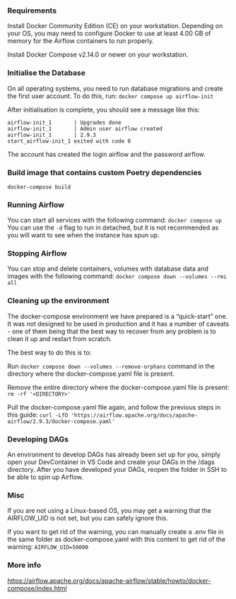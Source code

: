 ### Requirements
Install Docker Community Edition (CE) on your workstation. Depending on your OS, you may need to configure Docker to use at least 4.00 GB of memory for the Airflow containers to run properly.

Install Docker Compose v2.14.0 or newer on your workstation.

### Initialise the Database
On all operating systems, you need to run database migrations and create the first user account. To do this, run:
```docker compose up airflow-init```

After initialisation is complete, you should see a message like this:
```
airflow-init_1       | Upgrades done
airflow-init_1       | Admin user airflow created
airflow-init_1       | 2.9.3
start_airflow-init_1 exited with code 0
```

The account has created the login airflow and the password airflow.

### Build image that contains custom Poetry dependencies
```docker-compose build```

### Running Airflow
You can start all services with the following command:
```docker compose up```
You can use the ```-d``` flag to run in detached, but it is not recommended as you will want to see when the instance has spun up.

### Stopping Airflow
You can stop and delete containers, volumes with database data and images with the following command:
```docker compose down --volumes --rmi all```

### Cleaning up the environment
The docker-compose environment we have prepared is a “quick-start” one. It was not designed to be used in production and it has a number of caveats - one of them being that the best way to recover from any problem is to clean it up and restart from scratch.

The best way to do this is to:

Run ```docker compose down --volumes --remove-orphans``` command in the directory where the docker-compose.yaml file is present.

Remove the entire directory where the docker-compose.yaml file is present: ```rm -rf '<DIRECTORY>'```

Pull the docker-compose.yaml file again, and follow the previous steps in this guide: ```curl -LfO 'https://airflow.apache.org/docs/apache-airflow/2.9.3/docker-compose.yaml'```

### Developing DAGs
An environment to develop DAGs has already been set up for you, simply open your DevContainer in VS Code and create your DAGs in the /dags directory.
After you have developed your DAGs, reopen the folder in SSH to be able to spin up Airflow.

### Misc
If you are not using a Linux-based OS, you may get a warning that the AIRFLOW_UID is not set, but you can safely ignore this.

If you want to get rid of the warning, you can manually create a .env file in the same folder as docker-compose.yaml with this content to get rid of the warning:
```AIRFLOW_UID=50000```

### More info
https://airflow.apache.org/docs/apache-airflow/stable/howto/docker-compose/index.html